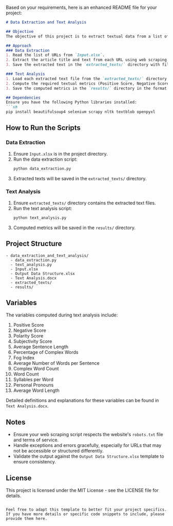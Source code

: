 Based on your requirements, here is an enhanced README file for your project:

```markdown
# Data Extraction and Text Analysis

## Objective
The objective of this project is to extract textual data from a list of articles provided in an Excel file and perform text analysis to compute various linguistic and readability metrics. The results of this analysis are saved in a structured output format.

## Approach
### Data Extraction
1. Read the list of URLs from `Input.xlsx`.
2. Extract the article title and text from each URL using web scraping libraries (BeautifulSoup, Selenium, Scrapy).
3. Save the extracted text in the `extracted_texts/` directory with filenames corresponding to their `URL_ID`.

### Text Analysis
1. Load each extracted text file from the `extracted_texts/` directory.
2. Compute the required textual metrics (Positive Score, Negative Score, Polarity Score, etc.) using NLP libraries (NLTK, TextBlob).
3. Save the computed metrics in the `results/` directory in the format specified in `Output Data Structure.xlsx`.

## Dependencies
Ensure you have the following Python libraries installed:
```sh
pip install beautifulsoup4 selenium scrapy nltk textblob openpyxl
```

## How to Run the Scripts
### Data Extraction
1. Ensure `Input.xlsx` is in the project directory.
2. Run the data extraction script:
   ```sh
   python data_extraction.py
   ```
3. Extracted texts will be saved in the `extracted_texts/` directory.

### Text Analysis
1. Ensure `extracted_texts/` directory contains the extracted text files.
2. Run the text analysis script:
   ```sh
   python text_analysis.py
   ```
3. Computed metrics will be saved in the `results/` directory.

## Project Structure
```
- data_extraction_and_text_analysis/
  - data_extraction.py
  - text_analysis.py
  - Input.xlsx
  - Output Data Structure.xlsx
  - Text Analysis.docx
  - extracted_texts/
  - results/
```

## Variables
The variables computed during text analysis include:
1. Positive Score
2. Negative Score
3. Polarity Score
4. Subjectivity Score
5. Average Sentence Length
6. Percentage of Complex Words
7. Fog Index
8. Average Number of Words per Sentence
9. Complex Word Count
10. Word Count
11. Syllables per Word
12. Personal Pronouns
13. Average Word Length

Detailed definitions and explanations for these variables can be found in `Text Analysis.docx`.

## Notes
- Ensure your web scraping script respects the website's `robots.txt` file and terms of service.
- Handle exceptions and errors gracefully, especially for URLs that may not be accessible or structured differently.
- Validate the output against the `Output Data Structure.xlsx` template to ensure consistency.

## License
This project is licensed under the MIT License - see the LICENSE file for details.
```

Feel free to adapt this template to better fit your project specifics. If you have more details or specific code snippets to include, please provide them here.
